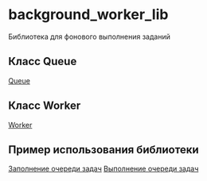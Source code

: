 # background_worker_lib
Библиотека для фонового выполнения заданий


## Класс Queue
[Queue](./background_worker_lib/docs/queue.md)

## Класс Worker
[Worker](./background_worker_lib/docs/worker.md)


## Пример использования библиотеки
[Заполнение очереди задач](./example.py)
[Выполнение очереди задач](./example_worker.py)
